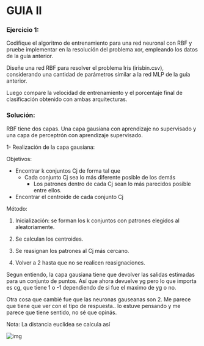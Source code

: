 # GUIA II



### Ejercicio 1:

Codifique el algoritmo de entrenamiento para una red neuronal con RBF y pruebe implementar en la resolución del problema xor, empleando los datos de la guía anterior.

Diseñe una red RBF para resolver el problema Iris (irisbin.csv), considerando una cantidad de parámetros similar a la red MLP de la guía anterior. 

Luego compare la velocidad de entrenamiento y el porcentaje final de clasificación obtenido con ambas arquitecturas. 



### Solución: 

RBF tiene dos capas. Una capa gausiana con aprendizaje no supervisado y una capa de perceptrón con aprendizaje supervisado. 



1- Realización de la capa gausiana: 

Objetivos:
+ Encontrar k conjuntos  Cj de forma tal que
	+ Cada conjunto Cj sea lo más diferente posible de los demás
        + Los patrones dentro de cada Cj sean lo más parecidos posible entre ellos.
+ Encontrar el centroide de cada conjunto Cj



Método: 

1. Inicialización: se forman los k conjuntos con patrones elegidos al aleatoriamente.
2. Se calculan los centroides.

3. Se reasignan los patrones al Cj más cercano.

4. Volver a 2 hasta que no se realicen reasignaciones.



Segun entiendo, la capa gausiana tiene que devolver las salidas estimadas para un conjunto de puntos. Así que ahora devuelve yg pero lo que importa es cg, que tiene 1 o -1 dependiendo de si fue el maximo de yg o no.

Otra cosa que cambié fue que las neuronas gauseanas son 2. Me parece que tiene que ver con el tipo de respuesta.. lo estuve pensando y me parece que tiene sentido, no sé que opinás.





Nota: La distancia euclidea se calcula así

![img](https://www.excel-avanzado.com/wp-content/uploads/2014/08/distancia-entre-dos-puntos.jpg)




